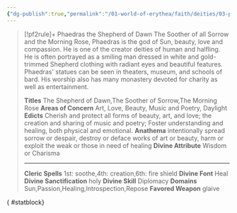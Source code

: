 ```yaml
---
{"dg-publish":true,"permalink":"/01-world-of-erythea/faith/deities/03-phaedras/","title":"Phaedras the Shepherd of Dawn","tags":["Deity"],"dgShowInlineTitle":true,"noteIcon":""}
---
```


>[!pf2rule]+ Phaedras the Shepherd of Dawn
>The Soother of all Sorrow and the Morning Rose, Phaedras is the god of Sun, beauty, love and compassion. He is one of the creator deities of human and halfling. He is often portrayed as a smiling man dressed in white and gold-trimmed Shepherd clothing with radiant eyes and beautiful features.  Phaedras' statues can be seen in theaters, museum, and schools of bard. His worship also has many monastery devoted for charity as well as entertainment.
> 
> **Titles**  The Shepherd of Dawn,The Soother of Sorrow,The Morning Rose
> **Areas of Concern**  Art, Love, Beauty, Music and Poetry, Daylight
> **Edicts**  Cherish and protect all forms of beauty, art, and love; the creation and sharing of music and poetry; Foster understanding and healing, both physical and emotional.
> **Anathema**  intentionally spread sorrow or despair, destroy or deface works of art or beauty, harm or exploit the weak or those in need of healing
> **Divine Attribute**  Wisdom or Charisma
> 
> ---
> 
> **Cleric Spells** 1st: soothe,4th: creation,6th: fire shield
> **Divine Font**  Heal
> **Divine Sanctification**  holy
> **Divine Skill**  Diplomacy
> **Domains**  Sun,Passion,Healing,Introspection,Repose
> **Favored Weapon**  glaive 
> 
{ #statblock}


 